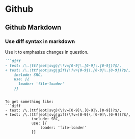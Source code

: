 # Github

## Github Markdown

### Use diff syntax in markdown

Use it to emphasize changes in question.

```md
```diff
- test: /\.(ttf|eot|svg)(\?v=[0-9]\.[0-9]\.[0-9])?$/,
+ test: /\.(ttf|eot|svg|gif)(\?v=[0-9]\.[0-9]\.[0-9])?$/,
    include: SRC,
    use: [{
      loader: 'file-loader'
    }]
```
```

To get something like:
```diff
- test: /\.(ttf|eot|svg)(\?v=[0-9]\.[0-9]\.[0-9])?$/,
+ test: /\.(ttf|eot|svg|gif)(\?v=[0-9]\.[0-9]\.[0-9])?$/,
            include: SRC,
            use: [{
                loader: 'file-loader'
            }]
```